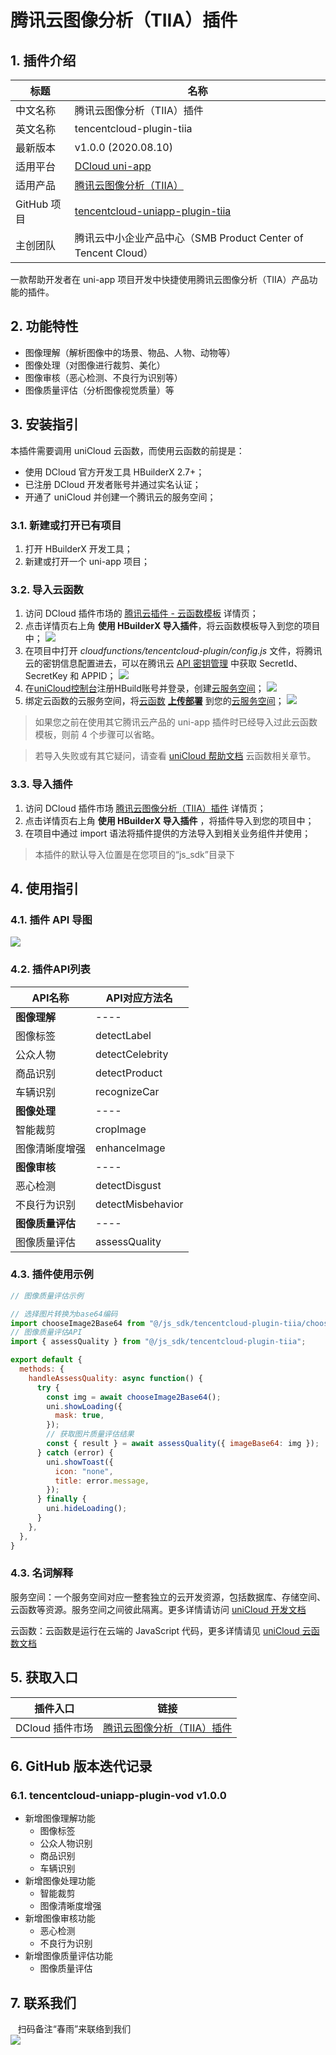 # 腾讯云图像分析（TIIA）插件

## 1. 插件介绍

| 标题        | 名称                                                                                                        |
| ----------- | ----------------------------------------------------------------------------------------------------------- |
| 中文名称    | 腾讯云图像分析（TIIA）插件                                                                                  |
| 英文名称    | tencentcloud-plugin-tiia                                                                                     |
| 最新版本    | v1.0.0 (2020.08.10)                                                                                         |
| 适用平台    | [DCloud uni-app](https://uniapp.dcloud.net.cn)                                                              |
| 适用产品    | [腾讯云图像分析（TIIA）](https://cloud.tencent.com/product/tiia)                                            |
| GitHub 项目 | [tencentcloud-uniapp-plugin-tiia](https://github.com/Tencent-Cloud-Plugins/tencentcloud-uniapp-plugin-tiia) |
| 主创团队    | 腾讯云中小企业产品中心（SMB Product Center of Tencent Cloud）                                               |

一款帮助开发者在 uni-app 项目开发中快捷使用腾讯云图像分析（TIIA）产品功能的插件。

## 2. 功能特性

- 图像理解（解析图像中的场景、物品、人物、动物等）
- 图像处理（对图像进行裁剪、美化）
- 图像审核（恶心检测、不良行为识别等）
- 图像质量评估（分析图像视觉质量）等

## 3. 安装指引

本插件需要调用 uniCloud 云函数，而使用云函数的前提是：

- 使用 DCloud 官方开发工具 HBuilderX 2.7+；
- 已注册 DCloud 开发者账号并通过实名认证；
- 开通了 uniCloud 并创建一个腾讯云的服务空间；

### 3.1. 新建或打开已有项目

1. 打开 HBuilderX 开发工具；
1. 新建或打开一个 uni-app 项目；

### 3.2. 导入云函数

1. 访问 DCloud 插件市场的 [腾讯云插件 - 云函数模板](https://ext.dcloud.net.cn/plugin?id=2139) 详情页；
2. 点击详情页右上角 **使用 HBuilderX 导入插件**，将云函数模板导入到您的项目中；
![](./images/guide/guide-1.png)
3. 在项目中打开 _cloudfunctions/tencentcloud-plugin/config.js_ 文件，将腾讯云的密钥信息配置进去，可以在腾讯云 [API 密钥管理](https://console.cloud.tencent.com/cam/capi) 中获取 SecretId、SecretKey 和 APPID；
![](./images/guide/guide-2.png)
4. 在[uniCloud控制台](https://unicloud.dcloud.net.cn/login)注册HBuild账号并登录，创建[云服务空间](https://uniapp.dcloud.net.cn/uniCloud/concepts/space)；
![](./images/guide/guide-3.png)
5. 绑定云函数的云服务空间，将[云函数](https://uniapp.dcloud.net.cn/uniCloud/concepts/cloudfunction) [**上传部署**](https://uniapp.dcloud.net.cn/uniCloud/quickstart?id=rundebug) 到您的[云服务空间](https://uniapp.dcloud.net.cn/uniCloud/concepts/space)；
![](./images/guide/guide-4.png)

> 如果您之前在使用其它腾讯云产品的 uni-app 插件时已经导入过此云函数模板，则前 4 个步骤可以省略。

> 若导入失败或有其它疑问，请查看 [uniCloud 帮助文档](https://uniapp.dcloud.io/uniCloud/README) 云函数相关章节。

### 3.3. 导入插件

1. 访问 DCloud 插件市场 [腾讯云图像分析（TIIA）插件](https://ext.dcloud.net.cn/plugin?id=2520) 详情页；
1. 点击详情页右上角 **使用 HBuilderX 导入插件** ，将插件导入到您的项目中；
1. 在项目中通过 import 语法将插件提供的方法导入到相关业务组件并使用；

> 本插件的默认导入位置是在您项目的“js_sdk”目录下

## 4. 使用指引

### 4.1. 插件 API 导图

![](./images/tiia-guide.png)

### 4.2. 插件API列表

|  API名称   | API对应方法名  |
|  ----  | ----  |
|  **图像理解**  | ----  |
|  图像标签  | detectLabel  |
|  公众人物  | detectCelebrity  |
|  商品识别  | detectProduct  |
|  车辆识别  | recognizeCar  |
|  **图像处理**  | ----  |
|  智能裁剪  | cropImage  |
|  图像清晰度增强  | enhanceImage  |
|  **图像审核**  | ----  |
|  恶心检测  | detectDisgust  |
|  不良行为识别  | detectMisbehavior  |
|  **图像质量评估**  | ----  |
|  图像质量评估  | assessQuality  |


### 4.3. 插件使用示例

```javascript
// 图像质量评估示例

// 选择图片转换为base64编码
import chooseImage2Base64 from "@/js_sdk/tencentcloud-plugin-tiia/choose-image-2base64.js";
// 图像质量评估API
import { assessQuality } from "@/js_sdk/tencentcloud-plugin-tiia";

export default {
  methods: {
    handleAssessQuality: async function() {
      try {
        const img = await chooseImage2Base64();
        uni.showLoading({
          mask: true,
        });
        // 获取图片质量评估结果
        const { result } = await assessQuality({ imageBase64: img });
      } catch (error) {
        uni.showToast({
          icon: "none",
          title: error.message,
        });
      } finally {
        uni.hideLoading();
      }
    },
  },
}
```

### 4.3. 名词解释

服务空间：一个服务空间对应一整套独立的云开发资源，包括数据库、存储空间、云函数等资源。服务空间之间彼此隔离。更多详情请访问 [uniCloud 开发文档](https://uniapp.dcloud.io/uniCloud/concepts/space)

云函数：云函数是运行在云端的 JavaScript 代码，更多详情请见 [uniCloud 云函数文档](https://uniapp.dcloud.io/uniCloud/cf-functions)

## 5. 获取入口

| 插件入口        | 链接                                                                   |
| --------------- | ---------------------------------------------------------------------- |
| DCloud 插件市场 | [腾讯云图像分析（TIIA）插件](https://ext.dcloud.net.cn/plugin?id=2520) |

## 6. GitHub 版本迭代记录

### 6.1. tencentcloud-uniapp-plugin-vod v1.0.0

- 新增图像理解功能
  - 图像标签
  - 公众人物识别
  - 商品识别
  - 车辆识别
- 新增图像处理功能
  - 智能裁剪
  - 图像清晰度增强
- 新增图像审核功能
  - 恶心检测
  - 不良行为识别
- 新增图像质量评估功能
  - 图像质量评估

## 7. 联系我们

&nbsp;&nbsp;&nbsp;扫码备注“春雨”来联络到我们</br>
![](./images/qrcode.png)

